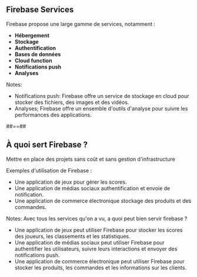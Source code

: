 
<!-- .slide: class="with-code consolas" -->

## Firebase Services

Firebase propose une large gamme de services, notamment :

* <b>Hébergement</b>
* <b>Stockage</b>
* <b>Authentification</b>
* <b>Bases de données</b>
* <b>Cloud function</b> 
* <b>Notifications push</b> 
* <b>Analyses</b> 

Notes:

- Notifications push: Firebase offre un service de stockage en cloud pour stocker des fichiers, des images et des vidéos.
- Analyses; Firebase offre un ensemble d'outils d'analyse pour suivre les performances des applications.

<!-- .slide: class="with-code consolas" -->

##==##

## À quoi sert Firebase ?

Mettre en place des projets sans coût et sans gestion d'infrastructure

Exemples d'utilisation de Firebase :

* Une application de jeux pour gérer les scores.
* Une application de médias sociaux authentification et envoie de notification.
* Une application de commerce électronique stockage des produits et des commandes.

Notes:
Avec tous les services qu'on a vu, a quoi peut bien servir firebase ?
* Une application de jeux peut utiliser Firebase pour stocker les scores des joueurs, les classements et les statistiques.
* Une application de médias sociaux peut utiliser Firebase pour authentifier les utilisateurs, suivre leurs interactions et envoyer des notifications push.
* Une application de commerce électronique peut utiliser Firebase pour stocker les produits, les commandes et les informations sur les clients.
